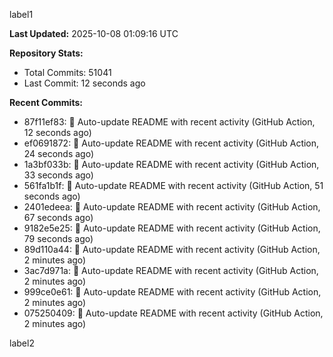 
label1 
<!-- ACTIVITY_START -->
**Last Updated:** 2025-10-08 01:09:16 UTC

**Repository Stats:**
- Total Commits: 51041
- Last Commit: 12 seconds ago

**Recent Commits:**
- 87f11ef83: 🤖 Auto-update README with recent activity (GitHub Action, 12 seconds ago)
- ef0691872: 🤖 Auto-update README with recent activity (GitHub Action, 24 seconds ago)
- 1a3bf033b: 🤖 Auto-update README with recent activity (GitHub Action, 33 seconds ago)
- 561fa1b1f: 🤖 Auto-update README with recent activity (GitHub Action, 51 seconds ago)
- 2401edeea: 🤖 Auto-update README with recent activity (GitHub Action, 67 seconds ago)
- 9182e5e25: 🤖 Auto-update README with recent activity (GitHub Action, 79 seconds ago)
- 89d110a44: 🤖 Auto-update README with recent activity (GitHub Action, 2 minutes ago)
- 3ac7d971a: 🤖 Auto-update README with recent activity (GitHub Action, 2 minutes ago)
- 999ce0e61: 🤖 Auto-update README with recent activity (GitHub Action, 2 minutes ago)
- 075250409: 🤖 Auto-update README with recent activity (GitHub Action, 2 minutes ago)
<!-- ACTIVITY_END -->

label2
